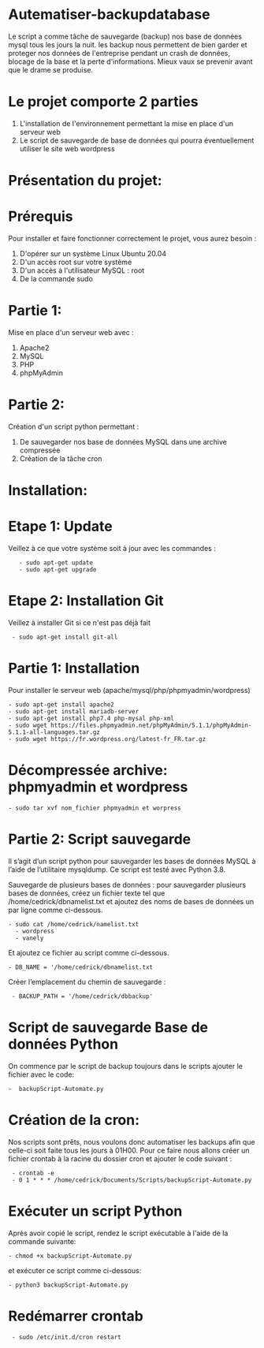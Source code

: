 # Autematiser-backupdatabase

Le script a comme tâche de sauvegarde (backup) nos base de données mysql tous les jours la nuit. les backup nous permettent de bien garder et proteger nos données de l'entreprise pendant un crash de données, blocage de la base et la perte d'informations. Mieux vaux se prevenir avant que le drame se produise.

# Le projet comporte 2 parties
1. L'installation de l'environnement permettant la mise en place d'un serveur web
2. Le script de sauvegarde de base de données qui pourra éventuellement utiliser le site web wordpress

# Présentation du projet:
# Prérequis
Pour installer et faire fonctionner correctement le projet, vous aurez besoin :

1. D'opérer sur un système Linux Ubuntu 20.04
2. D'un accès root sur votre système
3. D'un accès à l'utilisateur MySQL : root
4. De la commande sudo

# Partie 1:
Mise en place d'un serveur web avec :

1. Apache2
2. MySQL
3. PHP
4. phpMyAdmin

# Partie 2:
Création d'un script python permettant :

1. De sauvegarder nos base de données MySQL dans une archive compressée
2. Création de la tâche cron

# Installation:
# Etape 1: Update

Veillez à ce que votre système soit à jour avec les commandes :

       - sudo apt-get update
       - sudo apt-get upgrade

# Etape 2: Installation Git

Veillez à installer Git si ce n'est pas déjà fait

     - sudo apt-get install git-all
     
# Partie 1: Installation 

Pour installer le serveur web (apache/mysql/php/phpmyadmin/wordpress) 

    - sudo apt-get install apache2
    - sudo apt-get install mariadb-server
    - sudo apt-get install php7.4 php-mysal php-xml
    - sudo wget https://files.phpmyadmin.net/phpMyAdmin/5.1.1/phpMyAdmin-5.1.1-all-languages.tar.gz
    - sudo wget https://fr.wordpress.org/latest-fr_FR.tar.gz
   
# Décompressée archive: phpmyadmin et wordpress
    - sudo tar xvf nom_fichier phpmyadmin et worpress
 
 # Partie 2: Script sauvegarde 
 
 Il s’agit d’un script python pour sauvegarder les bases de données MySQL à l’aide de l’utilitaire mysqldump. Ce script est testé avec Python 3.8.
 
 Sauvegarde de plusieurs bases de données : pour sauvegarder plusieurs bases de données, créez un fichier texte tel que /home/cedrick/dbnamelist.txt et ajoutez des noms de bases de données un par ligne comme ci-dessous.
    
    - sudo cat /home/cedrick/namelist.txt
      - wordpress
      - vanely
      
 Et ajoutez ce fichier au script comme ci-dessous.
 
    - DB_NAME = '/home/cedrick/dbnamelist.txt
      
Créer l’emplacement du chemin de sauvegarde :
   
     - BACKUP_PATH = '/home/cedrick/dbbackup'
     
# Script de sauvegarde Base de données Python

On commence par le script de backup toujours dans le scripts ajouter le fichier avec le code:

    -  backupScript-Automate.py
 
# Création de la cron:

Nos scripts sont prêts, nous voulons donc automatiser les backups afin que celle-ci soit faite tous les jours à 01H00. Pour ce faire nous allons créer un fichier crontab à la racine du dossier cron et ajouter le code suivant :

     - crontab -e
     - 0 1 * * * /home/cedrick/Documents/Scripts/backupScript-Automate.py
  
# Exécuter un script Python 

Après avoir copié le script, rendez le script exécutable à l'aide de la commande suivante:

    - chmod +x backupScript-Automate.py
   
et exécuter ce script comme ci-dessous:

    - python3 backupScript-Automate.py
    
# Redémarrer crontab 

     - sudo /etc/init.d/cron restart
     

    
    

